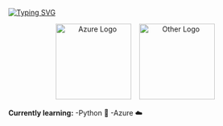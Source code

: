 [![Typing SVG](https://readme-typing-svg.demolab.com/?lines=Hi,+I'm+Alexander+Vo+(guruincloud);Learning+Python+and+Azure)](https://git.io/typing-svg)

<p align="center">
  <img src="https://logos-world.net/wp-content/uploads/2021/03/Azure-Logo-2020-present.png" alt="Azure Logo" width="150"/>
  &nbsp;&nbsp;
  <img src="https://github.com/user-attachments/assets/bfa69683-a2eb-45f7-9658-de5ecafb9786" alt="Other Logo" width="150"/>
</p>

**Currently learning:** 
-Python 🐍
-Azure ☁️

